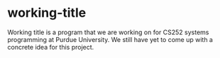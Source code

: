 # working-title

Working title is a program that we are working on for CS252 systems programming at Purdue University. We still have yet to come up with a concrete idea for this project. 
